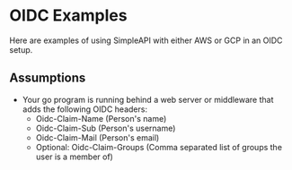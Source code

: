 # OIDC Examples

Here are examples of using SimpleAPI with either AWS or GCP in an OIDC setup.

## Assumptions
- Your go program is running behind a web server or middleware that adds the following OIDC headers:
    - Oidc-Claim-Name (Person's name)
    - Oidc-Claim-Sub (Person's username)
    - Oidc-Claim-Mail (Person's email)
    - Optional: Oidc-Claim-Groups (Comma separated list of groups the user is a member of)
